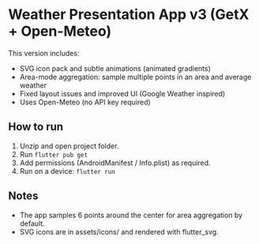 
Weather Presentation App v3 (GetX + Open-Meteo)
===============================================

This version includes:
- SVG icon pack and subtle animations (animated gradients)
- Area-mode aggregation: sample multiple points in an area and average weather
- Fixed layout issues and improved UI (Google Weather inspired)
- Uses Open-Meteo (no API key required)

How to run
----------
1. Unzip and open project folder.
2. Run `flutter pub get`
3. Add permissions (AndroidManifest / Info.plist) as required.
4. Run on a device: `flutter run`

Notes
-----
- The app samples 6 points around the center for area aggregation by default.
- SVG icons are in assets/icons/ and rendered with flutter_svg.
